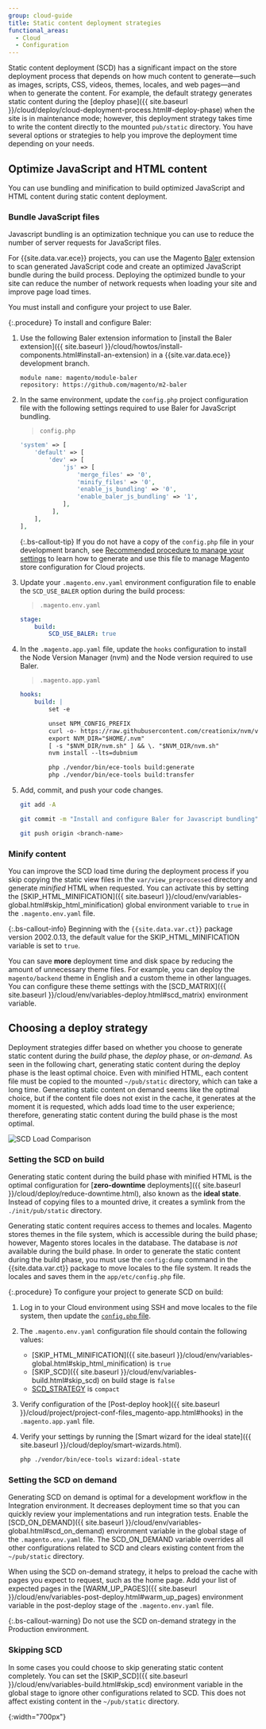 ```yaml
---
group: cloud-guide
title: Static content deployment strategies
functional_areas:
  - Cloud
  - Configuration
---
```


Static content deployment (SCD) has a significant impact on the store deployment process that depends on how much content to generate—such as images, scripts, CSS, videos, themes, locales, and web pages—and when to generate the content. For example, the default strategy generates static content during the [deploy phase]({{ site.baseurl }}/cloud/deploy/cloud-deployment-process.html#-deploy-phase) when the site is in maintenance mode; however, this deployment strategy takes time to write the content directly to the mounted `pub/static` directory. You have several options or strategies to help you improve the deployment time depending on your needs.

## Optimize JavaScript and HTML content

You can use bundling and minification to build optimized JavaScript and HTML content during static content deployment.

### Bundle JavaScript files

Javascript bundling is an optimization technique you can use to reduce the number of server requests for JavaScript files.

For {{site.data.var.ece}} projects, you can use the Magento [Baler](https://github.com/magento/baler) extension to scan generated JavaScript code and create an optimized JavaScript bundle during the build process. Deploying the optimized bundle to your site can reduce the number of network requests when loading your site and improve page load times.

You must install and configure your project to use Baler.

{:.procedure}
To install and configure Baler:

1. Use the following Baler extension information to [install the Baler extension]({{ site.baseurl }}/cloud/howtos/install-components.html#install-an-extension) in a {{site.var.data.ece}} development branch.

   ```text
   module name: magento/module-baler
   repository: https://github.com/magento/m2-baler
   ```

1. In the same environment, update the `config.php` project configuration file with the following settings required to use Baler for JavaScript bundling.

   > `config.php`

   ```php
   'system' => [
       'default' => [
           'dev' => [
               'js' => [
                   'merge_files' => '0',
                   'minify_files' => '0',
                   'enable_js_bundling' => '0',
                   'enable_baler_js_bundling' => '1',
               ],
            ],
       ],
   ],
   ```

   {:.bs-callout-tip}
   If you do not have a copy of the `config.php` file in your development branch, see [Recommended procedure to manage your settings]({{site.baseurl}}/cloud/live/sens-data-over.html#cloud-config-specific-recomm) to learn how to generate and use this file to manage Magento store configuration for Cloud projects.

1. Update your `.magento.env.yaml` environment configuration file to enable the `SCD_USE_BALER` option during the build process:

   >  `.magento.env.yaml`

   ```yaml
   stage:
       build:
           SCD_USE_BALER: true
   ```

1. In the `.magento.app.yaml` file, update the `hooks` configuration to install the Node Version Manager (nvm) and the Node version required to use Baler.

   > `.magento.app.yaml`

   ```yaml
   hooks:
       build: |
           set -e

           unset NPM_CONFIG_PREFIX
           curl -o- https://raw.githubusercontent.com/creationix/nvm/v0.35.2/install.sh | dash
           export NVM_DIR="$HOME/.nvm"
           [ -s "$NVM_DIR/nvm.sh" ] && \. "$NVM_DIR/nvm.sh"
           nvm install --lts=dubnium

           php ./vendor/bin/ece-tools build:generate
           php ./vendor/bin/ece-tools build:transfer
   ```

1. Add, commit, and push your code changes.

   ```bash
   git add -A
   ```

   ```bash
   git commit -m "Install and configure Baler for Javascript bundling"
   ```

   ```bash
   git push origin <branch-name>
   ```

### Minify content

You can improve the SCD load time during the deployment process if you skip copying the static view files in the `var/view_preprocessed` directory and generate _minified_ HTML when requested. You can activate this by setting the [SKIP_HTML_MINIFICATION]({{ site.baseurl }}/cloud/env/variables-global.html#skip_html_minification) global environment variable to `true` in the `.magento.env.yaml` file.

 {:.bs-callout-info}
Beginning with the `{{site.data.var.ct}}` package version 2002.0.13, the default value for the SKIP_HTML_MINIFICATION variable is set to `true`.

You can save **more** deployment time and disk space by reducing the amount of unnecessary theme files. For example, you can deploy the `magento/backend` theme in English and a custom theme in other languages. You can configure these theme settings with the [SCD_MATRIX]({{ site.baseurl }}/cloud/env/variables-deploy.html#scd_matrix) environment variable.

## Choosing a deploy strategy

Deployment strategies differ based on whether you choose to generate static content during the _build_ phase, the _deploy_ phase, or _on-demand_. As seen in the following chart, generating static content during the deploy phase is the least optimal choice. Even with minified HTML, each content file must be copied to the mounted `~/pub/static` directory, which can take a long time. Generating static content on demand seems like the optimal choice, but if the content file does not exist in the cache, it generates at the moment it is requested, which adds load time to the user experience; therefore, generating static content during the build phase is the most optimal.

![SCD Load Comparison]

### Setting the SCD on build

Generating static content during the build phase with minified HTML is the optimal configuration for [**zero-downtime** deployments]({{ site.baseurl }}/cloud/deploy/reduce-downtime.html), also known as the **ideal state**. Instead of copying files to a mounted drive, it creates a symlink from the `./init/pub/static` directory.

Generating static content requires access to themes and locales. Magento stores themes in the file system, which is accessible during the build phase; however, Magento stores locales in the database. The database is _not_ available during the build phase. In order to generate the static content during the build phase, you must use the `config:dump` command in the {{site.data.var.ct}} package to move locales to the file system. It reads the locales and saves them in the `app/etc/config.php` file.

{:.procedure}
To configure your project to generate SCD on build:

1. Log in to your Cloud environment using SSH and move locales to the file system, then update the [`config.php` file]({{site.baseurl}}/cloud/project/project-upgrade.html#create-a-new-configphp-file).

1. The `.magento.env.yaml` configuration file should contain the following values:

   -  [SKIP_HTML_MINIFICATION]({{ site.baseurl }}/cloud/env/variables-global.html#skip_html_minification) is `true`
   -  [SKIP_SCD]({{ site.baseurl }}/cloud/env/variables-build.html#skip_scd) on build stage is `false`
   -  [SCD_STRATEGY]({{site.baseurl}}/cloud/env/variables-build.html#scd_strategy) is `compact`

1. Verify configuration of the [Post-deploy hook]({{ site.baseurl }}/cloud/project/project-conf-files_magento-app.html#hooks) in the `.magento.app.yaml` file.

1. Verify your settings by running the [Smart wizard for the ideal state]({{ site.baseurl }}/cloud/deploy/smart-wizards.html).

   ```bash
   php ./vendor/bin/ece-tools wizard:ideal-state
   ```

### Setting the SCD on demand

Generating SCD on demand is optimal for a development workflow in the Integration environment. It decreases deployment time so that you can quickly review your implementations and run integration tests. Enable the [SCD_ON_DEMAND]({{ site.baseurl }}/cloud/env/variables-global.html#scd_on_demand) environment variable in the global stage of the `.magento.env.yaml` file. The SCD_ON_DEMAND variable overrides all other configurations related to SCD and clears existing content from the `~/pub/static` directory.

When using the SCD on-demand strategy, it helps to preload the cache with pages you expect to request, such as the home page. Add your list of expected pages in the [WARM_UP_PAGES]({{ site.baseurl }}/cloud/env/variables-post-deploy.html#warm_up_pages) environment variable in the post-deploy stage of the `.magento.env.yaml` file.

{:.bs-callout-warning}
Do not use the SCD on-demand strategy in the Production environment.

### Skipping SCD

In some cases you could choose to skip generating static content completely. You can set the [SKIP_SCD]({{ site.baseurl }}/cloud/env/variables-build.html#skip_scd) environment variable in the global stage to ignore other configurations related to SCD. This does not affect existing content in the `~/pub/static` directory.

[SCD Load Comparison]: {{site.baseurl}}/common/images/cloud/scd-load-times.png
{:width="700px"}
